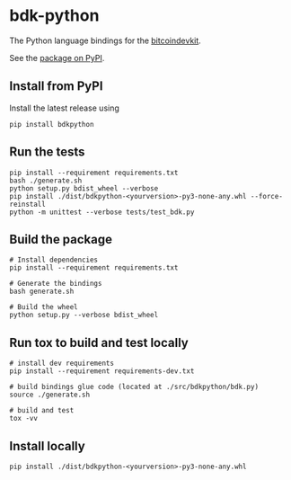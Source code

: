 # bdk-python
The Python language bindings for the [bitcoindevkit](https://github.com/bitcoindevkit).

See the [package on PyPI](https://pypi.org/project/bdkpython/).  

## Install from PyPI
Install the latest release using
```shell
pip install bdkpython
```

## Run the tests
```shell
pip install --requirement requirements.txt
bash ./generate.sh
python setup.py bdist_wheel --verbose
pip install ./dist/bdkpython-<yourversion>-py3-none-any.whl --force-reinstall
python -m unittest --verbose tests/test_bdk.py
```

## Build the package
```shell
# Install dependencies
pip install --requirement requirements.txt

# Generate the bindings
bash generate.sh

# Build the wheel
python setup.py --verbose bdist_wheel
```

## Run tox to build and test locally
```shell
# install dev requirements
pip install --requirement requirements-dev.txt

# build bindings glue code (located at ./src/bdkpython/bdk.py)
source ./generate.sh

# build and test
tox -vv
```

## Install locally
```shell
pip install ./dist/bdkpython-<yourversion>-py3-none-any.whl
```
